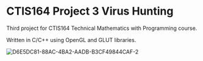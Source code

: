 # CTIS164 Project 3 Virus Hunting

Third project for CTIS164 Technical Mathematics with Programming course.

Written in C/C++ using OpenGL and GLUT libraries.
 
![D6E5DC81-88AC-4BA2-AADB-B3CF49844CAF-2](https://user-images.githubusercontent.com/29208395/159763240-1bd83617-b1dc-46f1-9210-3bf7241bf59e.gif)
